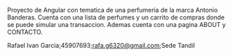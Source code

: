 Proyecto de Angular con tematica de una perfumeria de la marca Antonio Banderas. Cuenta con una lista de perfumes y un carrito de compras donde se puede simular una transaccion. Ademas cuenta con una pagina ABOUT y CONTACTO.

Rafael Ivan Garcia;45907693;rafa.g6320@gmail.com;Sede Tandil
